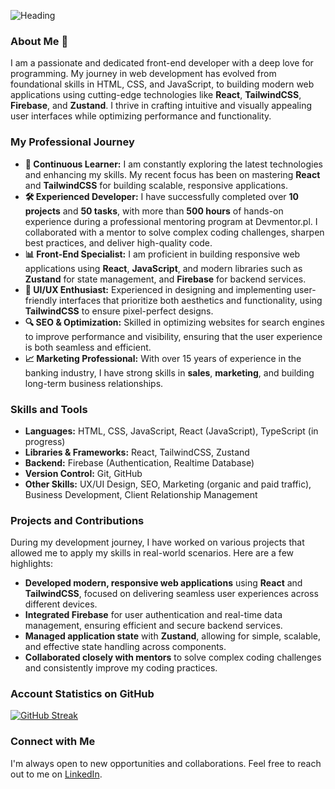 ![Heading](https://github.com/KatarzynaDworak/KatarzynaDworak/assets/147186733/807f61aa-15cb-468e-8989-3ce14fd1b208)

### About Me 👋
I am a passionate and dedicated front-end developer with a deep love for programming. My journey in web development has evolved from foundational skills in HTML, CSS, and JavaScript, to building modern web applications using cutting-edge technologies like **React**, **TailwindCSS**, **Firebase**, and **Zustand**. I thrive in crafting intuitive and visually appealing user interfaces while optimizing performance and functionality.

### My Professional Journey
- **🌱 Continuous Learner:** I am constantly exploring the latest technologies and enhancing my skills. My recent focus has been on mastering **React** and **TailwindCSS** for building scalable, responsive applications.
- **🛠️ Experienced Developer:** I have successfully completed over **10 projects** and **50 tasks**, with more than **500 hours** of hands-on experience during a professional mentoring program at Devmentor.pl. I collaborated with a mentor to solve complex coding challenges, sharpen best practices, and deliver high-quality code.
- **📊 Front-End Specialist:** I am proficient in building responsive web applications using **React**, **JavaScript**, and modern libraries such as **Zustand** for state management, and **Firebase** for backend services.
- **🎨 UI/UX Enthusiast:** Experienced in designing and implementing user-friendly interfaces that prioritize both aesthetics and functionality, using **TailwindCSS** to ensure pixel-perfect designs.
- **🔍 SEO & Optimization:** Skilled in optimizing websites for search engines to improve performance and visibility, ensuring that the user experience is both seamless and efficient.
- **📈 Marketing Professional:** With over 15 years of experience in the banking industry, I have strong skills in **sales**, **marketing**, and building long-term business relationships.

### Skills and Tools
- **Languages:** HTML, CSS, JavaScript, React (JavaScript), TypeScript (in progress)
- **Libraries & Frameworks:** React, TailwindCSS, Zustand
- **Backend:** Firebase (Authentication, Realtime Database)
- **Version Control:** Git, GitHub
- **Other Skills:** UX/UI Design, SEO, Marketing (organic and paid traffic), Business Development, Client Relationship Management

### Projects and Contributions
During my development journey, I have worked on various projects that allowed me to apply my skills in real-world scenarios. Here are a few highlights:
- **Developed modern, responsive web applications** using **React** and **TailwindCSS**, focused on delivering seamless user experiences across different devices.
- **Integrated Firebase** for user authentication and real-time data management, ensuring efficient and secure backend services.
- **Managed application state** with **Zustand**, allowing for simple, scalable, and effective state handling across components.
- **Collaborated closely with mentors** to solve complex coding challenges and consistently improve my coding practices.

### Account Statistics on GitHub
[![GitHub Streak](https://streak-stats.demolab.com/?user=katarzynadworak)](https://git.io/streak-stats)

### Connect with Me
I'm always open to new opportunities and collaborations. Feel free to reach out to me on [LinkedIn](https://www.linkedin.com/in/katarzynadworakk/).
